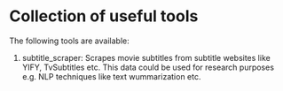 
# Collection of useful tools

The following tools are available:

1. subtitle_scraper: Scrapes movie subtitles from subtitle websites like YIFY,
   TvSubtitles etc. This data could be used for research purposes e.g. NLP
   techniques like text wummarization etc.
